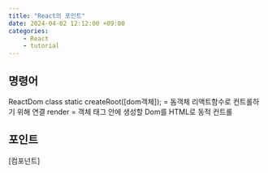 ```yaml
---
title: "React의 포인트"
date: 2024-04-02 12:12:00 +09:00
categories: 
    - React
    - tutorial
---
```


## 명령어
ReactDom class
static createRoot([dom객체]); = 돔객체 리액트함수로 컨트롤하기 위해 연결
	render = 객체 태그 안에 생성할 Dom를 HTML로 동적 컨트롤


## 포인트
[컴포넌트]


